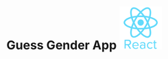 # Guess Gender App <img src="https://raw.githubusercontent.com/devicons/devicon/master/icons/react/react-original-wordmark.svg" alt="react" width="100" height="100"/> 
